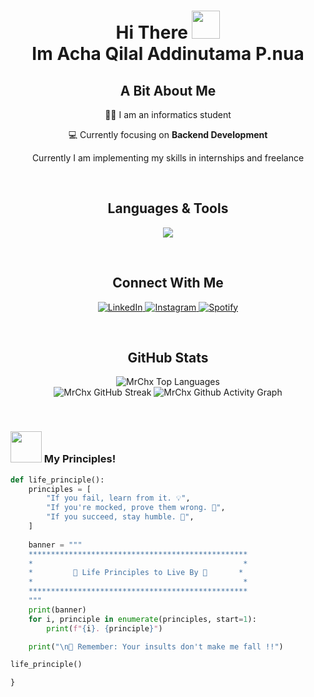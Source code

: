 <div align="center">
  <h1><b>Hi There <img width="45" src="https://blog.joypixels.com/content/images/2019/06/waving_hand_sign_1024.gif"> <br>Im Acha Qilal Addinutama P.nua</b></h1>

  <h2>A Bit About Me</h2>
  <p>🧑🏻 I am an informatics student</p>
  <p>💻 Currently focusing on <strong>Backend Development</strong></p>
  <p> Currently I am implementing my skills in internships and freelance</p>
</div>

<br>

<h2 align="center">Languages & Tools</h2>

<p align="center">
  <img src="https://skillicons.dev/icons?i=html,css,nodejs,python,php,express,flask,laravel,,mysql,mongodb,postgresql,postman,github,vscode&perline=8" />
</p>

<br>

<h2 align="center">Connect With Me</h2>

<p align="center">
  <a href="https://linkedin.com/in/acha-qilal" target="_blank" title="Acha Qilal">
    <img alt="LinkedIn" src="https://img.shields.io/badge/-LinkedIn-05122A?style=flat&logo=linkedin" />
  </a>
  <a href="https://www.instagram.com/achaqilal" target="_blank" title="@achaqilal">
    <img alt="Instagram" src="https://img.shields.io/badge/-Instagram-05122A?style=flat&logo=instagram" />
  </a>
  <a href="https://open.spotify.com/playlist/3KE2e3NJu4UENcjeqY3XCs?si=e7e4hCDBT767vgk2cfI2hA&pi=a-Me1l_yxVTJ-8" target="_blank" title="@achaqilal">
    <img alt="Spotify" src="https://img.shields.io/badge/-Spotify-05122A?style=flat&logo=spotify" />
  </a>
</p>

<br>

<h2 align="center">GitHub Stats</h2>

<p align="center">
  <img alt="MrChx Top Languages" src="https://github-readme-stats.vercel.app/api/top-langs/?username=MrChx&theme=onedark&show_icons=true&hide_border=true&layout=compact" />
  <br />
  <img alt="MrChx GitHub Streak" src="https://streak-stats.demolab.com?user=MrChx&theme=onedark&hide_border=true" />
  <img alt="MrChx Github Activity Graph" src="https://github-readme-activity-graph.vercel.app/graph?username=MrChx&theme=one-dark&radius=10&hide_border=true&area=true&title_color=e4bf7a&color=8eb573&point=df6d74" />
</p>

<br>

### <img src="https://media.giphy.com/media/VgCDAzcKvsR6OM0uWg/giphy.gif" width="50"> My Principles!  

```python
def life_principle():
    principles = [
        "If you fail, learn from it. 💡",
        "If you're mocked, prove them wrong. 💪",
        "If you succeed, stay humble. 🌱",
    ]
    
    banner = """
    *************************************************
    *                                               *
    *         🌟 Life Principles to Live By 🌟       *
    *                                               *
    *************************************************
    """
    print(banner)
    for i, principle in enumerate(principles, start=1):
        print(f"{i}. {principle}")

    print("\n💬 Remember: Your insults don't make me fall !!")

life_principle()

}
```
